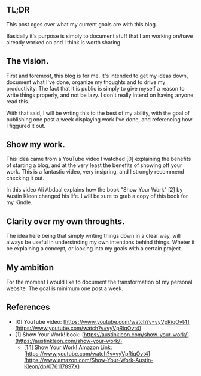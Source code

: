 ## TL;DR 
This post oges over what my current goals are with this blog. 

Basically it's
purpose is simply to document stuff that I am working on/have already worked on
and I think is worth sharing.

## The vision. 
First and foremost, this blog is for me. It's intended to get my ideas down,
document what I've done, organize my thoughts and to drive my productivity. The 
fact that it is public is simply to give myself a reason to write things properly,
and not be lazy. I don't really intend on having anyone read this.

With that said, I will be wrting this to the best of my ability, with the goal 
of publishing one post a week displaying work I've done, and referencing how 
I figgured it out.

## Show my work.
This idea came from a YouTube video I watched [0] explaining the benefits of starting a 
blog, and at the very least the benefits of showing off your work. This
is a fantastic video, very insipring, and I strongly recommend checking it out.

In this video Ali Abdaal explains how the book "Show Your Work" [2] by Austin Kleon
changed his life. I will be sure to grab a copy of this book for my Kindle.

## Clarity over my own throughts.
The idea here being that simply writing things down in a clear way, will always 
be useful in understnding my own intentions behind things. Wheter it be explaining
a concept, or looking into my goals with a certain project.

## My ambition
For the moment I would like to document the transformation of my personal 
website. The goal is minimum one post a week.

## References
- [0] YouTube video: [https://www.youtube.com/watch?v=vyVpRiqOvt4](https://www.youtube.com/watch?v=vyVpRiqOvt4)
- [1] Show Your Work! book: [https://austinkleon.com/show-your-work/](https://austinkleon.com/show-your-work/)
  - [1.1] Show Your Work! Amazon Link: [https://www.youtube.com/watch?v=vyVpRiqOvt4](https://www.amazon.com/Show-Your-Work-Austin-Kleon/dp/076117897X)
